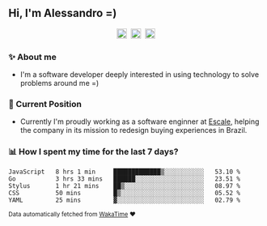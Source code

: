 ## Hi, I'm Alessandro =)

<p align="center">
  <a href="https://www.linkedin.com/in/alessandro-costa-dev/"><img src="https://img.shields.io/badge/-alessandro--costa--dev-%233f7ec6?style=flat-square&logo=Linkedin&logoColor=white" height="20"/></a>&nbsp;&nbsp;<a href="https://medium.com/@alessandro_costa"><img src="https://img.shields.io/badge/-%40alessandro__costa-%20black?style=flat-square&logo=Medium" height="20"/></a>&nbsp;&nbsp;<a href="mailto:alessandro96fc@gmail.com"><img src="https://img.shields.io/badge/-alessandro96fc%40gmail.com-%23c14438?style=flat-square&logo=Gmail&logoColor=white" height="20"/></a>
</p>

### :sparkles: About me

- I'm a software developer deeply interested in using technology to solve problems around me =)

### :office: Current Position 

-  Currently I'm proudly working as a software enginner at [Escale](https://github.com/escaletech), helping the company in its mission to redesign buying experiences in Brazil.

### :bar_chart: How I spent my time for the last 7 days?

<!--START_SECTION:waka-->
```text
JavaScript   8 hrs 1 min     █████████████▒░░░░░░░░░░░   53.10 % 
Go           3 hrs 33 mins   ██████░░░░░░░░░░░░░░░░░░░   23.51 % 
Stylus       1 hr 21 mins    ██▒░░░░░░░░░░░░░░░░░░░░░░   08.97 % 
CSS          50 mins         █▒░░░░░░░░░░░░░░░░░░░░░░░   05.52 % 
YAML         25 mins         ▓░░░░░░░░░░░░░░░░░░░░░░░░   02.79 % 
```
<!--END_SECTION:waka-->

<sub>Data automatically fetched from [WakaTime](https://wakatime.com/) :heart:</sub>
